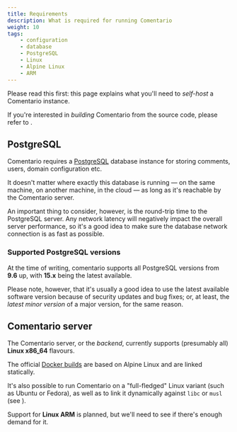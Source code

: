 ```yaml
---
title: Requirements
description: What is required for running Comentario
weight: 10
tags:
    - configuration
    - database
    - PostgreSQL
    - Linux
    - Alpine Linux
    - ARM
---
```


Please read this first: this page explains what you'll need to *self-host* a Comentario instance.

<!--more-->

If you're interested in *building* Comentario from the source code, please refer to [](/installation/building).

## PostgreSQL

Comentario requires a [PostgreSQL](https://www.postgresql.org/) database instance for storing comments, users, domain configuration etc.

It doesn't matter where exactly this database is running — on the same machine, on another machine, in the cloud — as long as it's reachable by the Comentario server.

An important thing to consider, however, is the round-trip time to the PostgreSQL server. Any network latency will negatively impact the overall server performance, so it's a good idea to make sure the database network connection is as fast as possible.

### Supported PostgreSQL versions

At the time of writing, comentario supports all PostgreSQL versions from **9.6** up, with **15.x** being the latest available.

Please note, however, that it's usually a good idea to use the latest available software version because of security updates and bug fixes; or, at least, the *latest minor version* of a major version, for the same reason.

## Comentario server

The Comentario server, or the *backend*, currently supports (presumably all) **Linux x86_64** flavours.

The official [Docker builds](/installation/docker-image) are based on Alpine Linux and are linked statically.

It's also possible to run Comentario on a "full-fledged" Linux variant (such as Ubuntu or Fedora), as well as to link it dynamically against `libc` or `musl` (see [](/installation/building)).

Support for **Linux ARM** is planned, but we'll need to see if there's enough demand for it.
